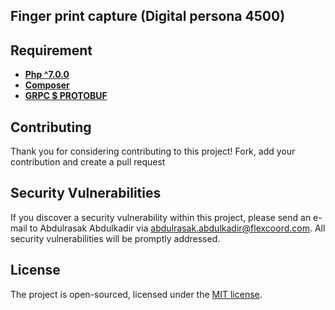 ## Finger print capture (Digital persona 4500)

## Requirement

- **[Php ^7.0.0](https://www.php.net/downloads.php)**
- **[Composer](https://getcomposer.org/)**
- **[GRPC $ PROTOBUF](https://cloud.google.com/php/grpc)**

## Contributing

Thank you for considering contributing to this project! Fork, add your contribution and create a pull request

## Security Vulnerabilities

If you discover a security vulnerability within this project, please send an e-mail to Abdulrasak Abdulkadir via [abdulrasak.abdulkadir@flexcoord.com](mailto:abdulrasak.abdulkadir@flexcoord.com). All security vulnerabilities will be promptly addressed.

## License

The project is open-sourced, licensed under the [MIT license](https://opensource.org/licenses/MIT).